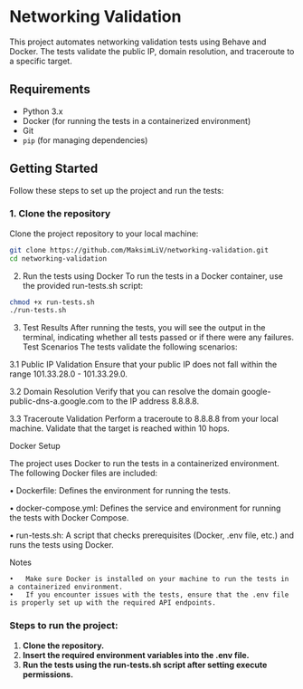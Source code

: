 # Networking Validation

This project automates networking validation tests using Behave and Docker. The tests validate the public IP, domain resolution, and traceroute to a specific target.

## Requirements

- Python 3.x
- Docker (for running the tests in a containerized environment)
- Git
- `pip` (for managing dependencies)

## Getting Started

Follow these steps to set up the project and run the tests:

### 1. Clone the repository
Clone the project repository to your local machine:

```bash
git clone https://github.com/MaksimLiV/networking-validation.git
cd networking-validation
```

2. Run the tests using Docker
To run the tests in a Docker container, use the provided run-tests.sh script:

```bash
chmod +x run-tests.sh
./run-tests.sh
```

3.  Test Results
After running the tests, you will see the output in the terminal, indicating whether all tests passed or if there were any failures.
Test Scenarios
The tests validate the following scenarios:

3.1 Public IP Validation
Ensure that your public IP does not fall within the range 101.33.28.0 - 101.33.29.0.

3.2 Domain Resolution
Verify that you can resolve the domain google-public-dns-a.google.com to the IP address 8.8.8.8.

3.3 Traceroute Validation
Perform a traceroute to 8.8.8.8 from your local machine. Validate that the target is reached within 10 hops.


Docker Setup

The project uses Docker to run the tests in a containerized environment. The following Docker files are included:

•	Dockerfile: Defines the environment for running the tests.

•	docker-compose.yml: Defines the service and environment for running the tests with Docker Compose.

•	run-tests.sh: A script that checks prerequisites (Docker, .env file, etc.) and runs the tests using Docker.

Notes

	•	Make sure Docker is installed on your machine to run the tests in a containerized environment.
	•	If you encounter issues with the tests, ensure that the .env file is properly set up with the required API endpoints.


### Steps to run the project:
1. **Clone the repository.**
2.	**Insert the required environment variables into the .env file.**
3.	**Run the tests using the run-tests.sh script after setting execute permissions.**
